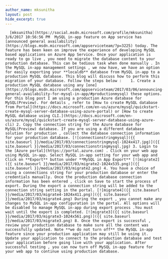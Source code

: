 ```yaml
---
author_name: mksunitha
layout: post
hide_excerpt: true
---
```

      [mksunitha](https://social.msdn.microsoft.com/profile/mksunitha)  3/6/2017 10:56:56 PM  MySQL in-app feature on App service has [announced general availability](https://blogs.msdn.microsoft.com/appserviceteam/?p=3225) today. The feature has been keen on improve the experience of developing MySQL based applications on Azure App Service. Once your application is ready to go live , you need to migrate the database content to your production database. This can be tedious task when done manually . In the MySQL in-app management settings , we now have, we have an option for easily exporting your **localdb** database from MySQL in-app to a production MySQL database. This blog will discuss how to perform this migration of your database. Follow the steps below :    1. Create a production MySQL database using any [one](https://blogs.msdn.microsoft.com/appserviceteam/2017/03/06/announcing-general-availability-for-mysql-in-app/#productionmysql) these options. For this blog post I am using a production Azure database for MySQL(Preview). For details , refer to [How to create MySQL database from Portal](https://docs.microsoft.com/en-us/azure/mysql/quickstart-create-mysql-server-database-using-azure-portal) or [How to create MySQL database using CLI.](https://docs.microsoft.com/en-us/azure/mysql/quickstart-create-mysql-server-database-using-azure-cli) 2. Copy the connection string for the Azure database for MySQL(Preview) database. If you are using a different database solution for production , collect the database connection information for your production database. [![connectionstringmysql]({{ site.baseurl }}/media/2017/03/connectionstringmysql-1024x417.jpg)]({{ site.baseurl }}/media/2017/03/connectionstringmysql.jpg) 3. Login to the [Azure portal](https://portal.azure.com) . Click on your web app using MySQL in-app. Select MySQL in-app setting for your web app and Click on **Export** button under **MySQL in App Export** [![migrate2]({{ site.baseurl }}/media/2017/03/migrate2-1024x535.png)]({{ site.baseurl }}/media/2017/03/migrate2.png) 4. You have a choice of using a connections string for your production database or enter the credentials manually. Once the production database connection information has been entered , click on Save to start the process of export. During the export a connection string will be added to the connection string setting in the portal. [![migrate4]({{ site.baseurl }}/media/2017/03/migrate4-1024x411.png)]({{ site.baseurl }}/media/2017/03/migrate4.png) During the export , you cannot make any changes to MySQL in-app configuration in the portal. All options will be disabled to manage MySQL in-app during export process .You must wait until the export is completed. [![migrate3]({{ site.baseurl }}/media/2017/03/migrate3-1024x561.png)]({{ site.baseurl }}/media/2017/03/migrate3.png) 8. Once the export is successful , review your production database to make sure all the content was successfully updated. Note **we do not turn off** the MySQL in-app feature since your production application may still be using it. Update your application to connect to the production database and test your application before going live with your application. After successful testing , you can now turn off MySQL in-app feature for your web app to continue using production database.        